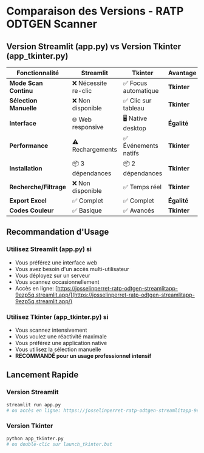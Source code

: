 # Comparaison des Versions - RATP ODTGEN Scanner

## Version Streamlit (app.py) vs Version Tkinter (app_tkinter.py)

| Fonctionnalité | Streamlit | Tkinter | Avantage |
|----------------|-----------|---------|----------|
| **Mode Scan Continu** | ❌ Nécessite re-clic | ✅ Focus automatique | **Tkinter** |
| **Sélection Manuelle** | ❌ Non disponible | ✅ Clic sur tableau | **Tkinter** |
| **Interface** | 🌐 Web responsive | 🖥️ Native desktop | **Égalité** |
| **Performance** | ⚠️ Rechargements | ✅ Événements natifs | **Tkinter** |
| **Installation** | 📦 3 dépendances | 📦 2 dépendances | **Tkinter** |
| **Recherche/Filtrage** | ❌ Non disponible | ✅ Temps réel | **Tkinter** |
| **Export Excel** | ✅ Complet | ✅ Complet | **Égalité** |
| **Codes Couleur** | ✅ Basique | ✅ Avancés | **Tkinter** |

## Recommandation d'Usage

### Utilisez **Streamlit** (app.py) si

- Vous préférez une interface web
- Vous avez besoin d'un accès multi-utilisateur
- Vous déployez sur un serveur
- Vous scannez occasionnellement
- Accès en ligne: [https://josselinperret-ratp-odtgen-streamlitapp-9ezp5q.streamlit.app/](https://josselinperret-ratp-odtgen-streamlitapp-9ezp5q.streamlit.app/)

### Utilisez **Tkinter** (app_tkinter.py) si

- Vous scannez intensivement
- Vous voulez une réactivité maximale
- Vous préférez une application native
- Vous utilisez la sélection manuelle
- **RECOMMANDÉ pour un usage professionnel intensif**

## Lancement Rapide

### Version Streamlit

```bash
streamlit run app.py
# ou accès en ligne: https://josselinperret-ratp-odtgen-streamlitapp-9ezp5q.streamlit.app/
```

### Version Tkinter

```bash
python app_tkinter.py
# ou double-clic sur launch_tkinter.bat
```
